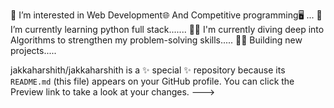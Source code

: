 👀 I’m interested in Web Development🌐 And Competitive programming🖥️ ...
🌱 I’m currently learning python full stack.......
🧑‍💼 I'm currently diving deep into Algorithms to strengthen my problem-solving skills.....
🧑‍💻 Building new projects.....

jakkaharshith/jakkaharshith is a ✨ special ✨ repository because its `README.md` (this file) appears on your GitHub profile.
You can click the Preview link to take a look at your changes.
--->
